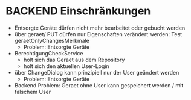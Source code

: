 BACKEND Einschränkungen
=======================

- Entsorgte Geräte dürfen nicht mehr bearbeitet oder gebucht werden
- über geraet/ PUT dürfen nur Eigenschaften verändert werden: Test geraetOnlyChangesMerkmale
	- Problem: Entsorgte Geräte
- BerechtigungCheckService
	- holt sich das Geraet aus dem Repository
	- holt sich den aktuellen User-Login
- über ChangeDialog kann prinzipiell nur der User geändert werden
	- Problem: Entsorgte Geräte
- Backend Problem: Geraet ohne User kann gespeichert werden / mit falschem User